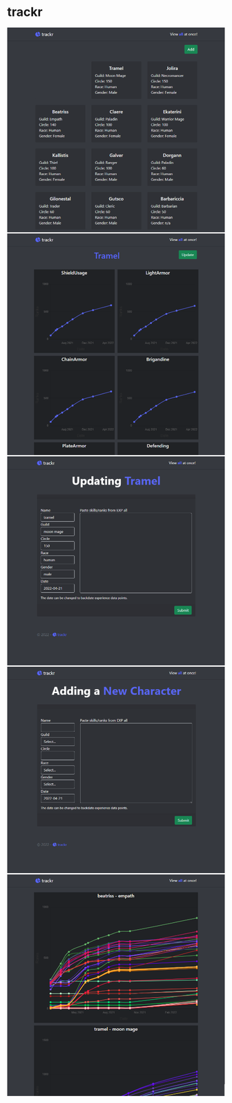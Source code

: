 # trackr

<img src="Screenshots/Screenshot 2022-04-20 120620.png" alt="Main Page" title="Main Page">
<img src="Screenshots/Screenshot 2022-04-20 120644.png" alt="Character Graphs" title="Character Graphs">
<img src="Screenshots/Screenshot 2022-04-20 130054.png" alt="Character Update" title="Character Update">
<img src="Screenshots/Screenshot 2022-04-20 130118.png" alt="Character Add" title="Character Add">
<img src="Screenshots/Screenshot 2022-04-20 130119.png" alt="Character All" title="Character All">
